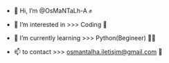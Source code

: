 - 👋 Hi, I’m @OsMaNTaLh-A ✊

- 👀 I’m interested in >>> Coding 🤌 

- 🌱 I’m currently learning >>> Python(Begineer) 🧑‍💻

- 📫 to contact >>> osmantalha.iletişim@gmail.com 🥷
